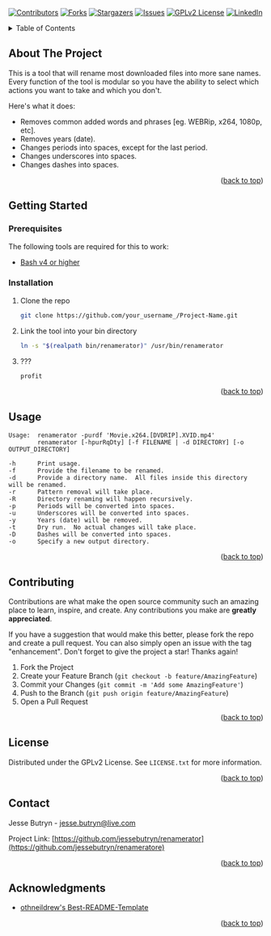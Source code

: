 <div id="top"></div>


<!-- PROJECT SHIELDS -->
<!--
*** I'm using markdown "reference style" links for readability.
*** Reference links are enclosed in brackets [ ] instead of parentheses ( ).
*** See the bottom of this document for the declaration of the reference variables
*** for contributors-url, forks-url, etc. This is an optional, concise syntax you may use.
*** https://www.markdownguide.org/basic-syntax/#reference-style-links
-->
[![Contributors][contributors-shield]][contributors-url]
[![Forks][forks-shield]][forks-url]
[![Stargazers][stars-shield]][stars-url]
[![Issues][issues-shield]][issues-url]
[![GPLv2 License][license-shield]][license-url]
[![LinkedIn][linkedin-shield]][linkedin-url]

<!-- TABLE OF CONTENTS -->
<details>
  <summary>Table of Contents</summary>
  <ol>
    <li>
      <a href="#about-the-project">About The Project</a>
    </li>
    <li>
      <a href="#getting-started">Getting Started</a>
      <ul>
        <li><a href="#prerequisites">Prerequisites</a></li>
        <li><a href="#installation">Installation</a></li>
      </ul>
    </li>
    <li><a href="#usage">Usage</a></li>
    <li><a href="#contributing">Contributing</a></li>
    <li><a href="#license">License</a></li>
    <li><a href="#contact">Contact</a></li>
    <li><a href="#acknowledgments">Acknowledgments</a></li>
  </ol>
</details>



<!-- ABOUT THE PROJECT -->
## About The Project

This is a tool that will rename most downloaded files into more sane names.  Every function of the tool is
modular so you have the ability to select which actions you want to take and which you don't.

Here's what it does:
* Removes common added words and phrases [eg. WEBRip, x264, 1080p, etc].
* Removes years (date).
* Changes periods into spaces, except for the last period.
* Changes underscores into spaces.
* Changes dashes into spaces.

<p align="right">(<a href="#top">back to top</a>)</p>


<!-- GETTING STARTED -->
## Getting Started


### Prerequisites

The following tools are required for this to work:

* [Bash v4 or higher](https://www.gnu.org/software/bash/)


### Installation

1. Clone the repo
   ```sh
   git clone https://github.com/your_username_/Project-Name.git
   ```
2. Link the tool into your bin directory
   ```sh
   ln -s "$(realpath bin/renamerator)" /usr/bin/renamerator
   ```
4. ???
   ```js
   profit
   ```

<p align="right">(<a href="#top">back to top</a>)</p>



<!-- USAGE EXAMPLES -->
## Usage

```
Usage:  renamerator -purdf 'Movie.x264.[DVDRIP].XVID.mp4'
        renamerator [-hpurRqDty] [-f FILENAME | -d DIRECTORY] [-o OUTPUT_DIRECTORY]

-h      Print usage.
-f      Provide the filename to be renamed.
-d      Provide a directory name.  All files inside this directory will be renamed.
-r      Pattern removal will take place.
-R      Directory renaming will happen recursively.
-p      Periods will be converted into spaces.
-u      Underscores will be converted into spaces.
-y      Years (date) will be removed.
-t      Dry run.  No actual changes will take place.
-D      Dashes will be converted into spaces.
-o      Specify a new output directory.
```

<p align="right">(<a href="#top">back to top</a>)</p>




<!-- CONTRIBUTING -->
## Contributing

Contributions are what make the open source community such an amazing place to learn, inspire, and create. Any contributions you make are **greatly appreciated**.

If you have a suggestion that would make this better, please fork the repo and create a pull request. You can also simply open an issue with the tag "enhancement".
Don't forget to give the project a star! Thanks again!

1. Fork the Project
2. Create your Feature Branch (`git checkout -b feature/AmazingFeature`)
3. Commit your Changes (`git commit -m 'Add some AmazingFeature'`)
4. Push to the Branch (`git push origin feature/AmazingFeature`)
5. Open a Pull Request

<p align="right">(<a href="#top">back to top</a>)</p>



<!-- LICENSE -->
## License

Distributed under the GPLv2 License. See `LICENSE.txt` for more information.

<p align="right">(<a href="#top">back to top</a>)</p>



<!-- CONTACT -->
## Contact

Jesse Butryn - jesse.butryn@live.com

Project Link: [https://github.com/jessebutryn/renamerator](https://github.com/jessebutryn/renameratore)

<p align="right">(<a href="#top">back to top</a>)</p>



<!-- ACKNOWLEDGMENTS -->
## Acknowledgments


* [othneildrew's Best-README-Template](https://github.com/othneildrew/Best-README-Template)

<p align="right">(<a href="#top">back to top</a>)</p>



<!-- MARKDOWN LINKS & IMAGES -->
<!-- https://www.markdownguide.org/basic-syntax/#reference-style-links -->
[contributors-shield]: https://img.shields.io/github/contributors/jessebutryn/renamerator.svg?style=for-the-badge
[contributors-url]: https://github.com/jessebutryn/renamerator/graphs/contributors
[forks-shield]: https://img.shields.io/github/forks/jessebutryn/renamerator.svg?style=for-the-badge
[forks-url]: https://github.com/jessebutryn/renamerator/network/members
[stars-shield]: https://img.shields.io/github/stars/jessebutryn/renamerator.svg?style=for-the-badge
[stars-url]: https://github.com/jessebutryn/renamerator/stargazers
[issues-shield]: https://img.shields.io/github/issues/jessebutryn/renamerator.svg?style=for-the-badge
[issues-url]: https://github.com/jessebutryn/renamerator/issues
[license-shield]: https://img.shields.io/github/license/jessebutryn/renamerator.svg?style=for-the-badge
[license-url]: https://github.com/jessebutryn/renamerator/blob/main/LICENSE
[linkedin-shield]: https://img.shields.io/badge/-LinkedIn-black.svg?style=for-the-badge&logo=linkedin&colorB=555
[linkedin-url]: https://www.linkedin.com/in/jesse-butryn
[product-screenshot]: images/screenshot.png
